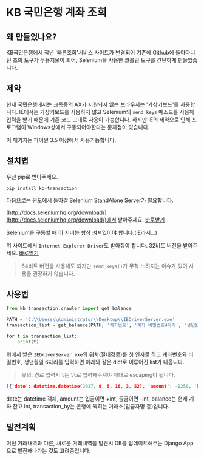 # KB 국민은행 계좌 조회

## 왜 만들었나요?

KB국민은행에서 작년 '빠른조회'서비스 사이트가 변경되어 기존에 Github에 돌아다니던 조회 도구가 무용지물이 되어,
Selenium을 사용한 크롤링 도구를 간단하게 만들었습니다.

## 제약

현재 국민은행에서는 크롬등의 AX가 지원되지 않는 브라우저는 '가상키보드'를 사용합니다.
IE에서는 가상키보드를 사용하지 않고 Selenium의 `send_keys` 메소드를 사용해 입력을 받기 때문에 기존 코드 그대로 사용이 가능합니다.
하지만 IE의 제약으로 인해 프로그램이 Windows상에서 구동되어야한다는 문제점이 있습니다.

이 패키지는 파이썬 3.5 이상에서 사용가능합니다.

## 설치법

우선 pip로 받아주세요.

```
pip install kb-transaction
```

다음으로는 윈도에서 돌아갈 Selenium StandAlone Server가 필요합니다.

[http://docs.seleniumhq.org/download/](http://docs.seleniumhq.org/download/)에서 받아주세요. [바로받기](https://goo.gl/hWYjHR)

Selenium을 구동할 때 이 서버는 항상 켜져있어야 합니다.(IE라서...)

위 사이트에서 `Internet Explorer Driver`도 받아줘야 합니다. 32비트 버전을 받아주세요. [바로받기](https://goo.gl/BbeFgE)

> 64비트 버전을 사용해도 되지만 `send_keys()`가 무척 느려지는 이슈가 있어 사용을 권장하지 않습니다.

## 사용법

```python
from kb_transaction.crawler import get_balance

PATH = 'C:\\Users\\Administrator\\Desktop\\IEDriverServer.exe'
transaction_list = get_balance(PATH, '계좌번호', '계좌 비밀번호4자리', '생년월일6자리')

for t in transaction_list:
    print(t)
```

위에서 받은 `IEDriverServer.exe`의 위치(절대경로)를 첫 인자로 하고 계좌번호와 비밀번호, 생년월일 6자리를 입력하면 아래와 같은 dict로 이루어진 list가 나옵니다.

> 유의: 경로 입력시 `\`는 `\\`로 입력해주셔야 제대로 escaping이 됩니다.

```json
[{'date': datetime.datetime(2017, 9, 5, 18, 3, 52), 'amount': -1250, 'balance': 114645, 'transaction_by': 'KB카드출금'}, ...]
```

date는 datetime 객체, amount는 입금이면 +int, 출금이면 -int, balance는 현재 계좌 잔고 int, transaction_by는 은행에 찍히는 거래소(입금자명 등)입니다.

## 발전계획

이전 거래내역과 다른, 새로운 거래내역을 발견시 DB를 업데이트해주는 Django App으로 발전해나가는 것도 고려중입니다.
